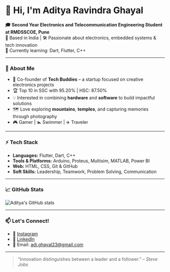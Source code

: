 # 👋 Hi, I'm Aditya Ravindra Ghayal

**🎓 Second Year Electronics and Telecommunication Engineering Student at RMDSSCOE, Pune**  
📍 Based in India | 🛠️ Passionate about electronics, embedded systems & tech innovation  
🌱 Currently learning: Dart, Flutter, C++  

---

### 🚀 About Me
- 🔧 Co-founder of **Tech Buddies** – a startup focused on creative electronics projects  
- 🏆 Top 10 in SSC with 95.20% | HSC: 87.50%  
- 💡 Interested in combining **hardware** and **software** to build impactful solutions  
- 🗺️ Love exploring **mountains**, **temples**, and capturing memories through photography  
- 🎮 Gamer | 🏊 Swimmer | ✈️ Traveler

---

### ⚡ Tech Stack
- **Languages:** Flutter, Dart, C++ 
- **Tools & Platforms:** Arduino, Proteus, Multisim, MATLAB, Power BI  
- **Web:** HTML, CSS, Git & GitHub  
- **Soft Skills:** Leadership, Teamwork, Problem Solving, Communication

---

### 📈 GitHub Stats
![Aditya's GitHub stats](https://github-readme-stats.vercel.app/api?username=your-github-username&show_icons=true&theme=radical)

---

### 📫 Let's Connect!
- 📸 [Instagram](https://instagram.com/adi_.3733)
- 💼 [LinkedIn](www.linkedin.com/in/aditya-ghayal-7636ba318)
- 📨 Email: adi.ghayal23@gmail.com

---

> “Innovation distinguishes between a leader and a follower.” – *Steve Jobs*

